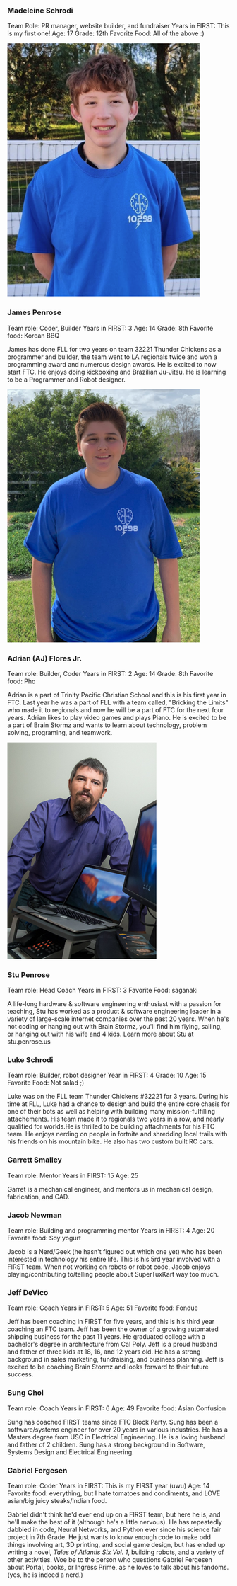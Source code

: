 ### Madeleine Schrodi

Team Role: PR manager, website builder, and fundraiser
Years in FIRST: This is my first one!
Age: 17
Grade: 12th
Favorite Food: All of the above :)


![](images\profileJames.png)
### James Penrose

Team role: Coder, Builder
Years in FIRST: 3
Age: 14
Grade: 8th
Favorite food: Korean BBQ

James has done FLL for two years on team 32221 Thunder Chickens as a programmer and builder, the team went to LA regionals twice and won a programming award and numerous design awards. He is excited to now start FTC. He enjoys doing kickboxing and Brazilian Ju-Jitsu. He is learning to be a Programmer and Robot designer.


![](images\profileAdrian.png)
### Adrian (AJ) Flores Jr.

Team role: Builder, Coder
Years in FIRST: 2
Age: 14
Grade: 8th
Favorite food: Pho

Adrian is a part of Trinity Pacific Christian School and this is his first year in FTC. Last year he was a part of FLL with a team called, "Bricking the Limits" who made it to regionals and now he will be a part of FTC for the next four years. Adrian likes to play video games and plays Piano. He is excited to be a part of Brain Stormz and wants to learn about technology, problem solving, programing, and teamwork.


![](images\profileStu.jpg)
### Stu Penrose

Team role: Head Coach
Years in FIRST: 3
Favorite Food: saganaki

A life-long hardware & software engineering enthusiast with a passion for teaching, Stu has worked as a product & software engineering leader in a variety of large-scale internet companies over the past 20 years.  When he's not coding or hanging out with Brain Stormz, you'll find him flying, sailing, or hanging out with his wife and 4 kids.
Learn more about Stu at stu.penrose.us


### Luke Schrodi

Team role: Builder, robot designer
Year in FIRST: 4
Grade: 10
Age: 15
Favorite Food: Not salad ;)

Luke was on the FLL team Thunder Chickens #32221 for 3 years. During his time at FLL, Luke had a chance to design and build the entire core chasis for one of their bots as well as helping with building many mission-fulfilling attachements. His team made it to regionals two years in a row, and nearly qualified for worlds.He is thrilled to be building attachments for his FTC team. He enjoys nerding on people in fortnite and shredding local trails with his friends on his mountain bike. He also has two custom built RC cars.


### Garrett Smalley

Team role: Mentor
Years in FIRST: 15
Age: 25

Garret is a mechanical engineer, and mentors us in mechanical design, fabrication, and CAD.

  
### Jacob Newman

Team role: Building and programming mentor
Years in FIRST: 4
Age: 20
Favorite food: Soy yogurt

Jacob is a Nerd/Geek (he hasn't figured out which one yet) who has been interested in technology his entire life. This is his 5rd year involved with a FIRST team. When not working on robots or robot code, Jacob enjoys playing/contributing to/telling people about SuperTuxKart way too much.

  
### Jeff DeVico

Team role: Coach
Years in FIRST: 5
Age: 51
Favorite food: Fondue

Jeff has been coaching in FIRST for five years, and this is his third year coaching an FTC team. Jeff has been the owner of a growing automated shipping business for the past 11 years. He graduated college with a bachelor's degree in architecture from Cal Poly. Jeff is a proud husband and father of three kids at 18, 16, and 12 years old. He has a strong background in sales marketing, fundraising, and business planning. Jeff is excited to be coaching Brain Stormz and looks forward to their future success.

  
### Sung Choi

Team role: Coach
Years in FIRST: 6
Age: 49
Favorite food: Asian Confusion

Sung has coached FIRST teams since FTC Block Party. Sung has been a software/systems engineer for over 20 years in various industries. He has a Masters degree from USC in Electrical Engineering. He is a loving husband and father of 2 children. Sung has a strong background in Software, Systems Design and Electrical Engineering.


### Gabriel Fergesen 

Team role: Coder
Years in FIRST: This is my FIRST year (uwu)
Age: 14
Favorite food: everything, but I hate tomatoes and condiments, and LOVE asian/big juicy steaks/Indian food.

Gabriel didn't think he'd ever end up on a FIRST team, but here he is, and he'll make the best of it (although he's a little nervous). He has repeatedly dabbled in code, Neural Networks, and Python ever since his science fair project in 7th Grade. He just wants to know enough code to make odd things involving art, 3D printing, and social game design, but has ended up writing a novel, *Tales of Atlantis Six Vol. 1*, building robots, and a variety of other activities. Woe be to the person who questions Gabriel Fergesen about Portal, books, or Ingress Prime, as he loves to talk about his fandoms. (yes, he is indeed a nerd.) 
